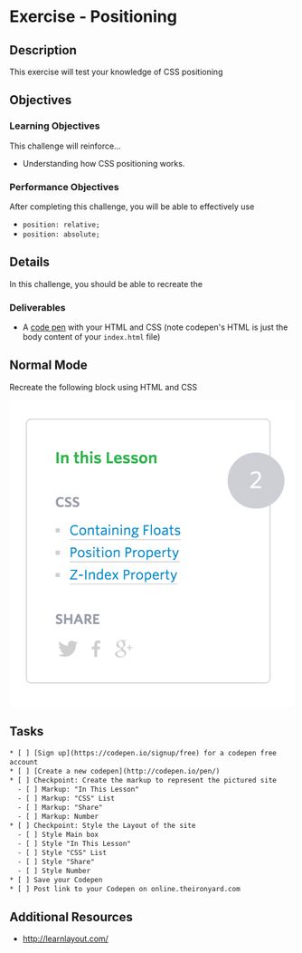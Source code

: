 # Exercise - Positioning

## Description

This exercise will test your knowledge of CSS positioning

## Objectives

### Learning Objectives

This challenge will reinforce...

* Understanding how CSS positioning works.

### Performance Objectives

After completing this challenge, you will be able to effectively use

* `position: relative;`
* `position: absolute;`

## Details

In this challenge, you should be able to recreate the

### Deliverables

* A [code pen](codepen.io) with your HTML and CSS (note codepen's HTML is just the body content of your `index.html` file)

## Normal Mode

Recreate the following block using HTML and CSS

![Exercise](exercise.png)

## Tasks

```
* [ ] [Sign up](https://codepen.io/signup/free) for a codepen free account
* [ ] [Create a new codepen](http://codepen.io/pen/)
* [ ] Checkpoint: Create the markup to represent the pictured site
  - [ ] Markup: "In This Lesson"
  - [ ] Markup: "CSS" List
  - [ ] Markup: "Share"
  - [ ] Markup: Number
* [ ] Checkpoint: Style the Layout of the site
  - [ ] Style Main box
  - [ ] Style "In This Lesson"
  - [ ] Style "CSS" List
  - [ ] Style "Share"
  - [ ] Style Number
* [ ] Save your Codepen
* [ ] Post link to your Codepen on online.theironyard.com
```

## Additional Resources

* http://learnlayout.com/
